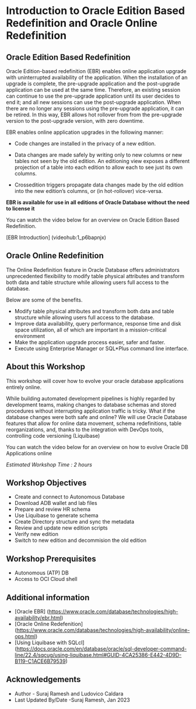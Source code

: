 # Introduction to Oracle Edition Based Redefinition and Oracle Online Redefinition 

## Oracle Edition Based Redefinition

Oracle Edition-based redefinition (EBR) enables online application upgrade with uninterrupted availability of the application. When the installation of an upgrade is complete, the pre-upgrade application and the post-upgrade application can be used at the same time. Therefore, an existing session can continue to use the pre-upgrade application until its user decides to end it; and all new sessions can use the post-upgrade application. When there are no longer any sessions using the pre-upgrade application, it can be retired. In this way, EBR allows hot rollover from from the pre-upgrade version to the post-upgrade version, with zero downtime.

EBR enables online application upgrades in the following manner:

- Code changes are installed in the privacy of a new edition.

- Data changes are made safely by writing only to new columns or new tables not seen by the old edition. An editioning view exposes a different projection of a table into each edition to allow each to see just its own columns.

- Crossedition triggers propagate data changes made by the old edition into the new edition’s columns, or (in hot-rollover) vice-versa.

**EBR is available for use in all editions of Oracle Database without the need to license it**

You can watch the video below for an overview on Oracle Edition Based Redefinition.

[EBR Introduction] (videohub:1_p6bapnjx)

## Oracle Online Redefinition

The Online Redefinition feature in Oracle Database offers administrators unprecedented flexibility to modify table physical attributes and transform both data and table structure while allowing users full access to the database. 

Below are some of the benefits.

- Modify table physical attributes and transform both data and table structure while allowing users full access to the database.
- Improve data availability, query performance, response time and disk space utilization, all of which are important in a mission-critical environment
- Make the application upgrade process easier, safer and faster.
- Execute using Enterprise Manager or SQL*Plus command line interface.

## About this Workshop

This workshop will cover how to evolve your oracle database applications entirely online.

While building automated development pipelines is highly regarded by development teams, making changes to database schemas and stored procedures without interrupting application traffic is tricky. What if the database changes were both safe and online? We will use Oracle Database features that allow for online data movement, schema redefinitions, table reorganizations, and, thanks to the integration with DevOps tools, controlling code versioning (Liquibase)

You can watch the video below for an overview on how to evolve Oracle DB Applications online

[](youtube:wwqDn63q3cw)

*Estimated Workshop Time : 2 hours*

## Workshop Objectives

- Create and connect to Autonomous Database
- Download ADB wallet and lab files
- Prepare and review HR schema
- Use Liquibase to generate schema
- Create Directory structure and sync the metadata
- Review and update new edition scripts
- Verify new edition
- Switch to new edition and decommision the old edition

## Workshop Prerequisites

- Autonomous (ATP) DB
- Access to OCI Cloud shell

## Additional information

- [Oracle EBR] (https://www.oracle.com/database/technologies/high-availability/ebr.html)
- [Oracle Online Redefenition] (https://www.oracle.com/database/technologies/high-availability/online-ops.html)
- [Using Liquibase with SQLcl] (https://docs.oracle.com/en/database/oracle/sql-developer-command-line/22.4/sqcug/using-liquibase.html#GUID-4CA25386-E442-4D9D-B119-C1ACE6B79539)

## **Acknowledgements**

- Author - Suraj Ramesh and Ludovico Caldara
- Last Updated By/Date -Suraj Ramesh, Jan 2023
